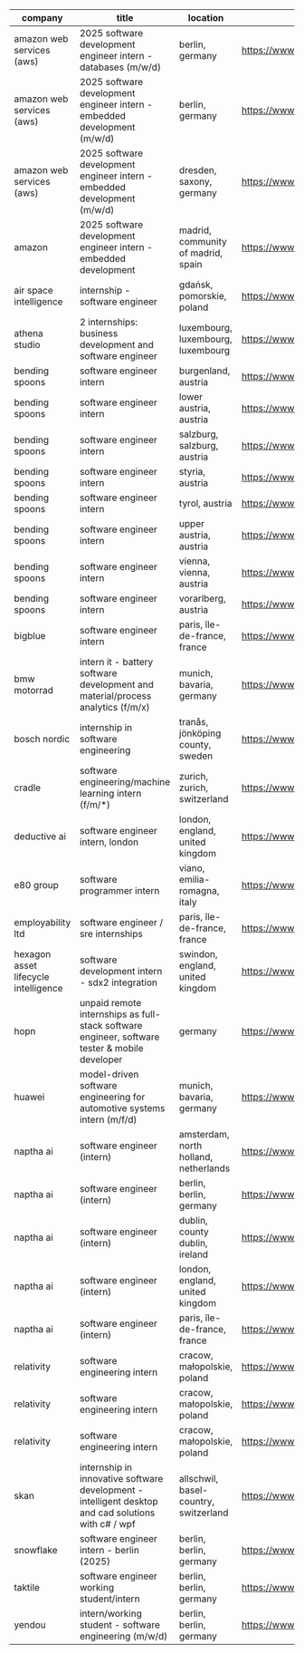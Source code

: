 |company|title|location|link|
|---|---|---|---|
|amazon web services (aws)|2025 software development engineer intern - databases (m/w/d)|berlin, germany|https://www.linkedin.com/jobs/view/4145088413|
|amazon web services (aws)|2025 software development engineer intern - embedded development (m/w/d)|berlin, germany|https://www.linkedin.com/jobs/view/4147788039|
|amazon web services (aws)|2025 software development engineer intern - embedded development (m/w/d)|dresden, saxony, germany|https://www.linkedin.com/jobs/view/4161596934|
|amazon|2025 software development engineer intern - embedded development|madrid, community of madrid, spain|https://www.linkedin.com/jobs/view/4071890759|
|air space intelligence|internship - software engineer|gdańsk, pomorskie, poland|https://www.linkedin.com/jobs/view/4214759554|
|athena studio|2 internships: business development and software engineer|luxembourg, luxembourg, luxembourg|https://www.linkedin.com/jobs/view/4250277219|
|bending spoons|software engineer intern|burgenland, austria|https://www.linkedin.com/jobs/view/4248105130|
|bending spoons|software engineer intern|lower austria, austria|https://www.linkedin.com/jobs/view/4248101413|
|bending spoons|software engineer intern|salzburg, salzburg, austria|https://www.linkedin.com/jobs/view/4248104243|
|bending spoons|software engineer intern|styria, austria|https://www.linkedin.com/jobs/view/4248106093|
|bending spoons|software engineer intern|tyrol, austria|https://www.linkedin.com/jobs/view/4248103305|
|bending spoons|software engineer intern|upper austria, austria|https://www.linkedin.com/jobs/view/4248104236|
|bending spoons|software engineer intern|vienna, vienna, austria|https://www.linkedin.com/jobs/view/4248106108|
|bending spoons|software engineer intern|vorarlberg, austria|https://www.linkedin.com/jobs/view/4248101418|
|bigblue|software engineer intern|paris, île-de-france, france|https://www.linkedin.com/jobs/view/3575815459|
|bmw motorrad|intern it - battery software development and material/process analytics (f/m/x)|munich, bavaria, germany|https://www.linkedin.com/jobs/view/4244508415|
|bosch nordic|internship in software engineering|tranås, jönköping county, sweden|https://www.linkedin.com/jobs/view/4249662742|
|cradle|software engineering/machine learning intern (f/m/*)|zurich, zurich, switzerland|https://www.linkedin.com/jobs/view/4243585036|
|deductive ai|software engineer intern, london|london, england, united kingdom|https://www.linkedin.com/jobs/view/4085602965|
|e80 group|software programmer intern|viano, emilia-romagna, italy|https://www.linkedin.com/jobs/view/4189529395|
|employability ltd|software engineer / sre internships|paris, île-de-france, france|https://www.linkedin.com/jobs/view/4252500729|
|hexagon asset lifecycle intelligence|software development intern - sdx2 integration|swindon, england, united kingdom|https://www.linkedin.com/jobs/view/4165710898|
|hopn|unpaid remote internships as full-stack software engineer, software tester & mobile developer|germany|https://www.linkedin.com/jobs/view/4236071600|
|huawei|model-driven software engineering for automotive systems intern (m/f/d)|munich, bavaria, germany|https://www.linkedin.com/jobs/view/4213989704|
|naptha ai|software engineer (intern)|amsterdam, north holland, netherlands|https://www.linkedin.com/jobs/view/4151316672|
|naptha ai|software engineer (intern)|berlin, berlin, germany|https://www.linkedin.com/jobs/view/4151321449|
|naptha ai|software engineer (intern)|dublin, county dublin, ireland|https://www.linkedin.com/jobs/view/4151323166|
|naptha ai|software engineer (intern)|london, england, united kingdom|https://www.linkedin.com/jobs/view/4151319483|
|naptha ai|software engineer (intern)|paris, île-de-france, france|https://www.linkedin.com/jobs/view/4151316671|
|relativity|software engineering intern|cracow, małopolskie, poland|https://www.linkedin.com/jobs/view/4242893369|
|relativity|software engineering intern|cracow, małopolskie, poland|https://www.linkedin.com/jobs/view/4248054148|
|relativity|software engineering intern|cracow, małopolskie, poland|https://www.linkedin.com/jobs/view/4252802080|
|skan|internship in innovative software development - intelligent desktop and cad solutions with c# / wpf|allschwil, basel-country, switzerland|https://www.linkedin.com/jobs/view/4249169751|
|snowflake|software engineer intern - berlin (2025)|berlin, berlin, germany|https://www.linkedin.com/jobs/view/4205341606|
|taktile|software engineer working student/intern|berlin, berlin, germany|https://www.linkedin.com/jobs/view/4205745296|
|yendou|intern/working student - software engineering (m/w/d)|berlin, berlin, germany|https://www.linkedin.com/jobs/view/4249130479|